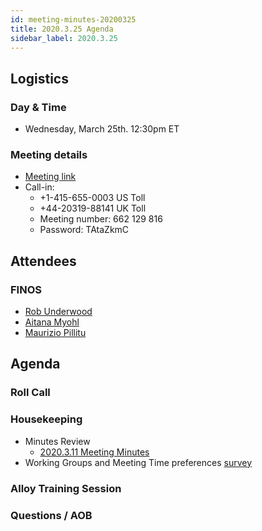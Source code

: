 ```yaml
---
id: meeting-minutes-20200325
title: 2020.3.25 Agenda
sidebar_label: 2020.3.25
---
```


## Logistics 
### Day & Time
* Wednesday, March 25th. 12:30pm ET

### Meeting details

* [Meeting link](https://finos.webex.com/finos/j.php?MTID=m9faeb59f9167a188a0cde9a2209b9447)
* Call-in: 
    * +1-415-655-0003 US Toll
    * +44-20319-88141 UK Toll
    * Meeting number: 662 129 816
    * Password: TAtaZkmC

## Attendees 
### FINOS
* [Rob Underwood](https://github.com/brooklynrob)
* [Aitana Myohl](https://github.com/aitana16)
* [Maurizio Pillitu](https://github.com/maoo)


## Agenda

### Roll Call

### Housekeeping
* Minutes Review
    * [2020.3.11 Meeting Minutes](https://github.com/finos/alloy/blob/master/meeting-minutes/2020.3.11-pilot-project-minutes.md) 
* Working Groups and Meeting Time preferences [survey](https://www.surveymonkey.com/r/alloywgs)

### Alloy Training Session

### Questions / AOB

